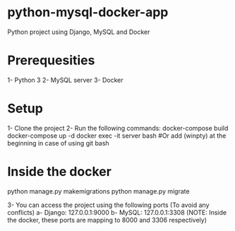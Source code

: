 # python-mysql-docker-app
Python project using Django, MySQL and Docker

# Prerequesities
1- Python 3
2- MySQL server
3- Docker

# Setup
1- Clone the project
2- Run the following commands:
  docker-compose build
  docker-compose up -d
  docker exec -it server bash #Or add (winpty) at the beginning in case of using git bash
  # Inside the docker #
  python manage.py makemigrations
  python manage.py migrate
  
3- You can access the project using the following ports (To avoid any conflicts)
  a- Django:
    127.0.0.1:9000
  b- MySQL:
    127.0.0.1:3308
  (NOTE: Inside the docker, these ports are mapping to 8000 and 3306 respectively)

  
